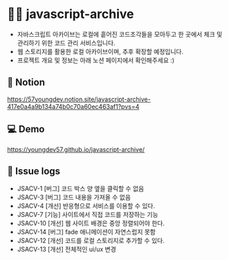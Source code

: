 # 👋🏻 javascript-archive
- 자바스크립트 아카이브는 로컬에 흩어진 코드조각들을 모아두고 한 곳에서 체크 및 관리하기 위한 코드 관리 서비스입니다.
- 웹 스토리지를 활용한 로컬 아카이브이며, 추후 확장할 예정입니다.
- 프로젝트 개요 및 정보는 아래 노션 페이지에서 확인해주세요 :)

## 📘 Notion
https://57youngdev.notion.site/javascript-archive-417e0a4a9b134a74b0c70a60ec463af1?pvs=4

## 💻 Demo
https://youngdev57.github.io/javascript-archive/

## 📔 Issue logs
- JSACV-1 [버그] 코드 박스 양 옆을 클릭할 수 없음
- JSACV-3 [버그] 코드 내용을 가져올 수 없음
- JSACV-4 [개선] 반응형으로 서비스를 이용할 수 있다.
- JSACV-7 [기능] 사이트에서 직접 코드를 저장하는 기능
- JSACV-10 [개선] 웹 사이트 배경은 중앙 정렬되어야 한다.
- JSACV-14 [버그] fade 애니메이션이 자연스럽지 못함
- JSACV-12 [개선] 코드를 로컬 스토리지로 추가할 수 있다.
- JSACV-13 [개선] 전체적인 ui/ux 변경
